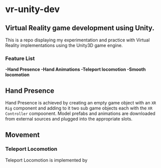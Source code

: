 # vr-unity-dev
## Virtual Reality game development using Unity.
This is a repo displaying my experimentation and practice with Virtual Reality implementations using the Unity3D game engine.
### Feature List
**-Hand Presence
-Hand Animations
-Teleport locomotion
-Smooth locomotion**
## Hand Presence
Hand Presence is achieved by creating an empty game object with an `XR Rig` component and adding to it two sub game objects each with the `XR Controller` compoonent. Model prefabs and animations are downloaded from external sources and plugged into the appropriate slots.
## Movement
### Teleport Locomotion
Teleport Locomotion is implemented by 
